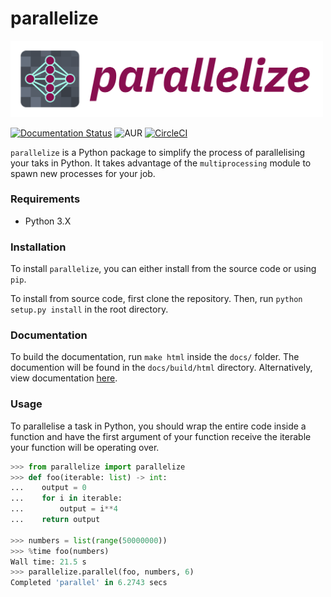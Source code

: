 # parallelize

<img src="logo.png" width="500px" style="justify:left">

[![Documentation Status](https://readthedocs.org/projects/parallelize/badge/?version=latest)](https://parallelize.readthedocs.io/en/latest/?badge=latest)
![AUR](https://img.shields.io/aur/license/yaourt.svg)
[![CircleCI](https://circleci.com/gh/ismailuddin/parallelize.svg?style=svg)](https://circleci.com/gh/ismailuddin/parallelize)

`parallelize` is a Python package to simplify the process of parallelising your taks in Python. It takes advantage of the `multiprocessing` module to spawn new processes for your job.

### Requirements
- Python 3.X

### Installation
To install `parallelize`, you can either install from the source code or using `pip`.

To install from source code, first clone the repository. Then, run `python setup.py install` in the root directory.

### Documentation
To build the documentation, run `make html` inside the `docs/` folder. The documention will be found in the `docs/build/html` directory. Alternatively, view documentation [here](https://parallelize.readthedocs.io).

### Usage

To parallelise a task in Python, you should wrap the entire code inside a function and have the first argument of your function receive the iterable your function will be operating over.

```python
>>> from parallelize import parallelize
>>> def foo(iterable: list) -> int:
...    output = 0
...    for i in iterable:
...        output = i**4
...    return output

>>> numbers = list(range(50000000))
>>> %time foo(numbers)
Wall time: 21.5 s
>>> parallelize.parallel(foo, numbers, 6)
Completed 'parallel' in 6.2743 secs
```

